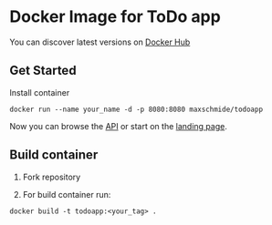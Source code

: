 # Docker Image for ToDo app

You can discover latest versions on [Docker Hub](https://hub.docker.com/repository/docker/maxschmide/todoapp/general)


## Get Started

Install container

```
docker run --name your_name -d -p 8080:8080 maxschmide/todoapp
```

Now you can browse the [API](http://localhost:8000/api/) or start on the [landing page](http://localhost:8000/).

## Build container

1. Fork repository

2. For build container run:

```
docker build -t todoapp:<your_tag> .
```
